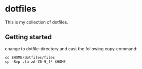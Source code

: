 # dotfiles

This is my collection of dotfiles.

## Getting started

change to dotfile-directory and cast the following copy-command:

```
cd $HOME/dotfiles/files
cp -Rvp .[a-zA-Z0-9_]* $HOME
```
